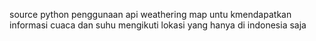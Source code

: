 source python penggunaan api weathering map untu kmendapatkan informasi cuaca dan suhu mengikuti lokasi yang hanya di indonesia saja
